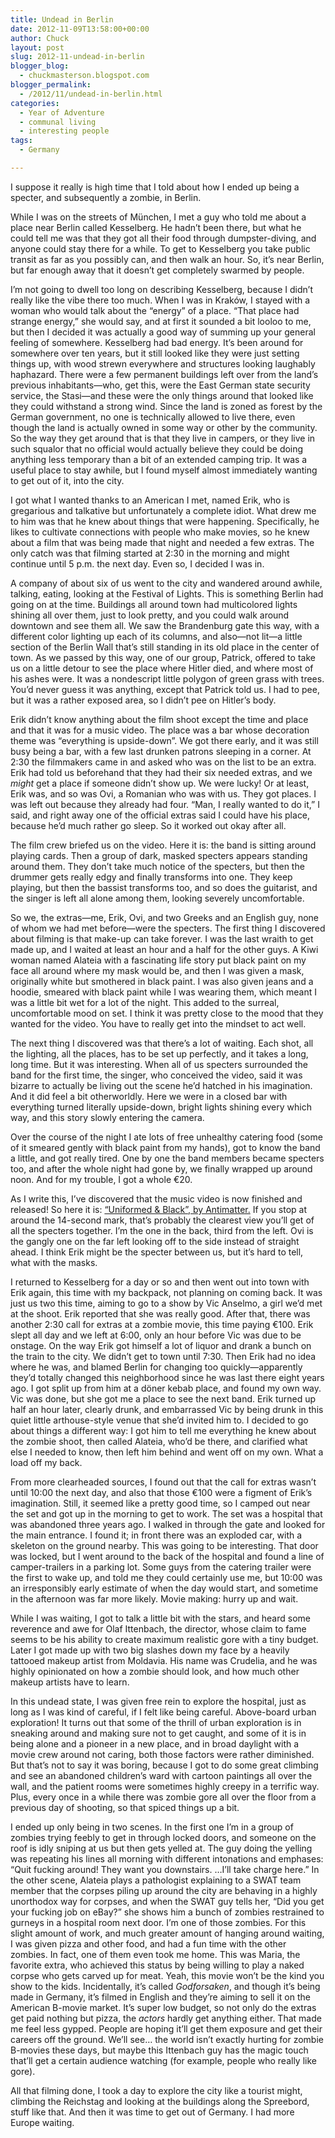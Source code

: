 ```yaml
---
title: Undead in Berlin
date: 2012-11-09T13:58:00+00:00
author: Chuck
layout: post
slug: 2012-11-undead-in-berlin
blogger_blog:
  - chuckmasterson.blogspot.com
blogger_permalink:
  - /2012/11/undead-in-berlin.html
categories:
  - Year of Adventure
  - communal living
  - interesting people
tags:
  - Germany

---
```

I suppose it really is high time that I told about how I ended up being a
specter, and subsequently a zombie, in Berlin.

While I was on the streets of München, I met a guy who told me about a place
near Berlin called Kesselberg. He hadn’t been there, but what he could
tell me was that they got all their food through dumpster-diving, and anyone
could stay there for a while. To get to Kesselberg you take public transit as
far as you possibly can, and then walk an hour. So, it’s near Berlin, but
far enough away that it doesn’t get completely swarmed by people.

I’m not going to dwell too long on describing Kesselberg, because I
didn’t really like the vibe there too much. When I was in Kraków, I
stayed with a woman who would talk about the “energy” of a place.
“That place had strange energy,” she would say, and at first it
sounded a bit looloo to me, but then I decided it was actually a good way of
summing up your general feeling of somewhere. Kesselberg had bad energy.
It’s been around for somewhere over ten years, but it still looked like
they were just setting things up, with wood strewn everywhere and structures
looking laughably haphazard. There were a few permanent buildings left over
from the land’s previous inhabitants—who, get this, were the East German
state security service, the Stasi—and these were the only things around that
looked like they could withstand a strong wind.  Since the land is zoned as
forest by the German government, no one is technically allowed to live there,
even though the land is actually owned in some way or other by the community.
So the way they get around that is that they live in campers, or they live in
such squalor that no official would actually believe they could be doing
anything less temporary than a bit of an extended camping trip. It was a useful
place to stay awhile, but I found myself almost immediately wanting to get out
of it, into the city.

I got what I wanted thanks to an American I met, named Erik, who is gregarious
and talkative but unfortunately a complete idiot. What drew me to him was that
he knew about things that were happening. Specifically, he likes to cultivate
connections with people who make movies, so he knew about a film that was being
made that night and needed a few extras. The only catch was that filming
started at 2:30 in the morning and might continue until 5 p.m. the next day.
Even so, I decided I was in.

A company of about six of us went to the city and wandered around awhile,
talking, eating, looking at the Festival of Lights. This is something Berlin
had going on at the time.  Buildings all around town had multicolored lights
shining all over them, just to look pretty, and you could walk around downtown
and see them all. We saw the Brandenburg gate this way, with a different color
lighting up each of its columns, and also—not lit—a little section of the
Berlin Wall that’s still standing in its old place in the center of town.
As we passed by this way, one of our group, Patrick, offered to take us on a
little detour to see the place where Hitler died, and where most of his ashes
were. It was a nondescript little polygon of green grass with trees.
You’d never guess it was anything, except that Patrick told us. I had to
pee, but it was a rather exposed area, so I didn’t pee on Hitler’s
body. 


Erik didn’t know anything about the film shoot except the time and place
and that it was for a music video. The place was a bar whose decoration theme
was “everything is upside-down”. We got there early, and it was
still busy being a bar, with a few last drunken patrons sleeping in a corner.
At 2:30 the filmmakers came in and asked who was on the list to be an extra.
Erik had told us beforehand that they had their six needed extras, and we
*might* get a place if someone didn’t show up. We were lucky! Or at
least, Erik was, and so was Ovi, a Romanian who was with us. They got places. I
was left out because they already had four. “Man, I really wanted to do
it,” I said, and right away one of the official extras said I could have
his place, because he’d much rather go sleep. So it worked out okay after
all.

The film crew briefed us on the video. Here it is: the band is sitting around
playing cards. Then a group of dark, masked specters appears standing around
them. They don’t take much notice of the specters, but then the drummer
gets really edgy and finally transforms into one. They keep playing, but then
the bassist transforms too, and so does the guitarist, and the singer is left
all alone among them, looking severely uncomfortable.

So we, the extras—me, Erik, Ovi, and two Greeks and an English guy, none of
whom we had met before—were the specters.  The first thing I discovered about
filming is that make-up can take forever. I was the last wraith to get made up,
and I waited at least an hour and a half for the other guys. A Kiwi woman named
Alateia with a fascinating life story put black paint on my face all around
where my mask would be, and then I was given a mask, originally white but
smothered in black paint. I was also given jeans and a hoodie, smeared with
black paint while I was wearing them, which meant I was a little bit wet for a
lot of the night. This added to the surreal, uncomfortable mood on set. I think
it was pretty close to the mood that they wanted for the video. You have to
really get into the mindset to act well.

The next thing I discovered was that there’s a lot of waiting. Each shot,
all the lighting, all the places, has to be set up perfectly, and it takes a
long, long time. But it was interesting. When all of us specters surrounded the
band for the first time, the singer, who conceived the video, said it was
bizarre to actually be living out the scene he’d hatched in his
imagination. And it did feel a bit otherworldly. Here we were in a closed bar
with everything turned literally upside-down, bright lights shining every which
way, and this story slowly entering the camera.

Over the course of the night I ate lots of free unhealthy catering food (some
of it smeared gently with black paint from my hands), got to know the band a
little, and got really tired. One by one the band members became specters too,
and after the whole night had gone by, we finally wrapped up around noon. And
for my trouble, I got a whole €20.

As I write this, I’ve discovered that the music video is now finished and
released! So here it is: [“Uniformed & Black”, by
Antimatter.](http://www.youtube.com/watch?v=ruus3hG0bQ0) If you stop at around
the 14-second mark, that’s probably the clearest view you’ll get of
all the specters together. I’m the one in the back, third from the left.
Ovi is the gangly one on the far left looking off to the side instead of
straight ahead. I think Erik might be the specter between us, but it’s
hard to tell, what with the masks.

I returned to Kesselberg for a day or so and then went out into town with Erik
again, this time with my backpack, not planning on coming back. It was just us
two this time, aiming to go to a show by Vic Anselmo, a girl we’d met at
the shoot. Erik reported that she was really good. After that, there was
another 2:30 call for extras at a zombie movie, this time paying €100. Erik
slept all day and we left at 6:00, only an hour before Vic was due to be
onstage. On the way Erik got himself a lot of liquor and drank a bunch on the
train to the city. We didn’t get to town until 7:30. Then Erik had no
idea where he was, and blamed Berlin for changing too quickly—apparently
they’d totally changed this neighborhood since he was last there eight
years ago. I got split up from him at a döner kebab place, and found my own
way. Vic was done, but she got me a place to see the next band. Erik turned up
half an hour later, clearly drunk, and embarrassed Vic by being drunk in this
quiet little arthouse-style venue that she’d invited him to. I decided to
go about things a different way: I got him to tell me everything he knew about
the zombie shoot, then called Alateia, who’d be there, and clarified what
else I needed to know, then left him behind and went off on my own. What a load
off my back.

From more clearheaded sources, I found out that the call for extras
wasn’t until 10:00 the next day, and also that those €100 were a figment
of Erik’s imagination. Still, it seemed like a pretty good time, so I
camped out near the set and got up in the morning to get to work. The set was a
hospital that was abandoned three years ago. I walked in through the gate and
looked for the main entrance. I found it; in front there was an exploded car,
with a skeleton on the ground nearby. This was going to be interesting.  That
door was locked, but I went around to the back of the hospital and found a line
of camper-trailers in a parking lot. Some guys from the catering trailer were
the first to wake up, and told me they could certainly use me, but 10:00 was an
irresponsibly early estimate of when the day would start, and sometime in the
afternoon was far more likely. Movie making: hurry up and wait.

While I was waiting, I got to talk a little bit with the stars, and heard some
reverence and awe for Olaf Ittenbach, the director, whose claim to fame seems
to be his ability to create maximum realistic gore with a tiny budget. Later I
got made up with two big slashes down my face by a heavily tattooed makeup
artist from Moldavia. His name was Crudelia, and he was highly opinionated on
how a zombie should look, and how much other makeup artists have to learn.

In this undead state, I was given free rein to explore the hospital, just as
long as I was kind of careful, if I felt like being careful. Above-board urban
exploration! It turns out that some of the thrill of urban exploration is in
sneaking around and making sure not to get caught, and some of it is in being
alone and a pioneer in a new place, and in broad daylight with a movie crew
around not caring, both those factors were rather diminished. But that’s
not to say it was boring, because I got to do some great climbing and see an
abandoned children’s ward with cartoon paintings all over the wall, and
the patient rooms were sometimes highly creepy in a terrific way. Plus, every
once in a while there was zombie gore all over the floor from a previous day of
shooting, so that spiced things up a bit.

I ended up only being in two scenes. In the first one I’m in a group of
zombies trying feebly to get in through locked doors, and someone on the roof
is idly sniping at us but then gets yelled at. The guy doing the yelling was
repeating his lines all morning with different intonations and emphases:
“Quit fucking around! They want you downstairs.  …I’ll take
charge here.” In the other scene, Alateia plays a pathologist explaining
to a SWAT team member that the corpses piling up around the city are behaving
in a highly unorthodox way for corpses, and when the SWAT guy tells her,
“Did you get your fucking job on eBay?” she shows him a bunch of
zombies restrained to gurneys in a hospital room next door.  I’m one of
those zombies. For this slight amount of work, and much greater amount of
hanging around waiting, I was given pizza and other food, and had a fun time
with the other zombies. In fact, one of them even took me home.  This was
Maria, the favorite extra, who achieved this status by being willing to play a
naked corpse who gets carved up for meat. Yeah, this movie won’t be the
kind you show to the kids.  Incidentally, it’s called *Godforsaken*, and
though it’s being made in Germany, it’s filmed in English and
they’re aiming to sell it on the American B-movie market. It’s
super low budget, so not only do the extras get paid nothing but pizza, the
*actors* hardly get anything either. That made me feel less gypped. People are
hoping it’ll get them exposure and get their careers off the ground.
We’ll see… the world isn’t exactly hurting for zombie
B-movies these days, but maybe this Ittenbach guy has the magic touch
that’ll get a certain audience watching (for example, people who really
like gore).

All that filming done, I took a day to explore the city like a tourist might,
climbing the Reichstag and looking at the buildings along the Spreebord, stuff
like that. And then it was time to get out of Germany. I had more Europe
waiting.  
